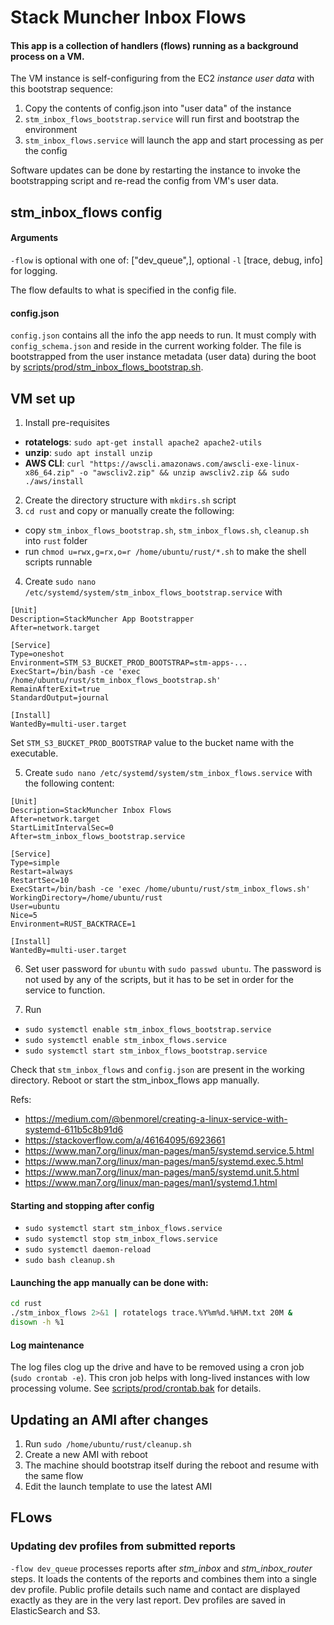 # Stack Muncher Inbox Flows

#### This app is a collection of handlers (flows) running as a background process on a VM.

The VM instance is self-configuring from the EC2 *instance user data* with this bootstrap sequence:

1. Copy the contents of config.json into "user data" of the instance
2. `stm_inbox_flows_bootstrap.service` will run first and bootstrap the environment
3. `stm_inbox_flows.service` will launch the app and start processing as per the config

Software updates can be done by restarting the instance to invoke the bootstrapping script and re-read the config from VM's user data.

## stm_inbox_flows config

#### Arguments

`-flow` is optional with one of: ["dev_queue",], optional `-l` [trace, debug, info] for logging.

The flow defaults to what is specified in the config file.

#### config.json

`config.json` contains all the info the app needs to run. It must comply with `config_schema.json` and reside in the current working folder.
The file is bootstrapped from the user instance metadata (user data) during the boot by [scripts/prod/stm_inbox_flows_bootstrap.sh](scripts/prod/stm_inbox_flows_bootstrap.sh).

## VM set up

1. Install pre-requisites
- **rotatelogs**: `sudo apt-get install apache2 apache2-utils`
- **unzip**: `sudo apt install unzip`
- **AWS CLI**: `curl "https://awscli.amazonaws.com/awscli-exe-linux-x86_64.zip" -o "awscliv2.zip" && unzip awscliv2.zip && sudo ./aws/install`

2. Create the directory structure with `mkdirs.sh` script
3. `cd rust` and copy or manually create the following:
- copy `stm_inbox_flows_bootstrap.sh`, `stm_inbox_flows.sh`, `cleanup.sh` into `rust` folder
- run `chmod u=rwx,g=rx,o=r /home/ubuntu/rust/*.sh` to make the shell scripts runnable


4. Create `sudo nano /etc/systemd/system/stm_inbox_flows_bootstrap.service` with
```
[Unit]
Description=StackMuncher App Bootstrapper
After=network.target

[Service]
Type=oneshot
Environment=STM_S3_BUCKET_PROD_BOOTSTRAP=stm-apps-...
ExecStart=/bin/bash -ce 'exec /home/ubuntu/rust/stm_inbox_flows_bootstrap.sh'
RemainAfterExit=true
StandardOutput=journal

[Install]
WantedBy=multi-user.target
```
Set `STM_S3_BUCKET_PROD_BOOTSTRAP` value to the bucket name with the executable.

5. Create `sudo nano /etc/systemd/system/stm_inbox_flows.service` with the following content:

```
[Unit]
Description=StackMuncher Inbox Flows
After=network.target
StartLimitIntervalSec=0
After=stm_inbox_flows_bootstrap.service

[Service]
Type=simple
Restart=always
RestartSec=10
ExecStart=/bin/bash -ce 'exec /home/ubuntu/rust/stm_inbox_flows.sh'
WorkingDirectory=/home/ubuntu/rust
User=ubuntu
Nice=5
Environment=RUST_BACKTRACE=1

[Install]
WantedBy=multi-user.target
```

6. Set user password for `ubuntu` with `sudo passwd ubuntu`. The password is not used by any of the scripts, but it has to be set in order for the service to function.

7. Run 
 - `sudo systemctl enable stm_inbox_flows_bootstrap.service`
 - `sudo systemctl enable stm_inbox_flows.service`
 - `sudo systemctl start stm_inbox_flows_bootstrap.service`

Check that `stm_inbox_flows` and `config.json` are present in the working directory. Reboot or start the stm_inbox_flows app manually.

Refs:
- https://medium.com/@benmorel/creating-a-linux-service-with-systemd-611b5c8b91d6
- https://stackoverflow.com/a/46164095/6923661
- https://www.man7.org/linux/man-pages/man5/systemd.service.5.html
- https://www.man7.org/linux/man-pages/man5/systemd.exec.5.html
- https://www.man7.org/linux/man-pages/man5/systemd.unit.5.html
- https://www.man7.org/linux/man-pages/man1/systemd.1.html

#### Starting and stopping after config

- `sudo systemctl start stm_inbox_flows.service`
- `sudo systemctl stop stm_inbox_flows.service`
- `sudo systemctl daemon-reload`
- `sudo bash cleanup.sh`

#### Launching the app manually can be done with:
```bash
cd rust
./stm_inbox_flows 2>&1 | rotatelogs trace.%Y%m%d.%H%M.txt 20M &
disown -h %1
```

#### Log maintenance

The log files clog up the drive and have to be removed using a cron job (`sudo crontab -e`). This cron job helps with long-lived instances with low processing volume.
See [scripts/prod/crontab.bak](scripts/prod/crontab.bak) for details.

## Updating an AMI after changes

1. Run `sudo /home/ubuntu/rust/cleanup.sh`
2. Create a new AMI with reboot
3. The machine should bootstrap itself during the reboot and resume with the same flow
4. Edit the launch template to use the latest AMI 


## FLows

### Updating dev profiles from submitted reports

`-flow dev_queue` processes reports after *stm_inbox* and *stm_inbox_router* steps. It loads the contents of the reports and combines them into a single dev profile. Public profile details such name and contact are displayed exactly as they are in the very last report. Dev profiles are saved in ElasticSearch and S3.
